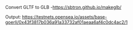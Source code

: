 Convert GLTF to GLB
-https://sbtron.github.io/makeglb/

Output:
https://testnets.opensea.io/assets/base-goerli/0x43f3817b036a91a33732af01aeaa6af4c0dc4ac2/1